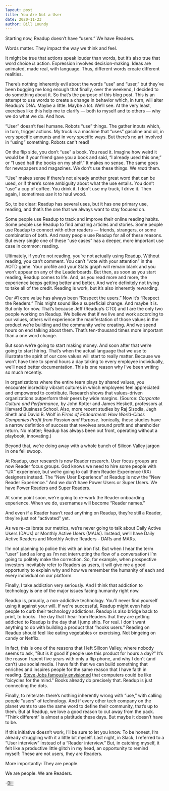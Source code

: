 ```yaml
---
layout: post
title: You Are Not a User
date: 2020-11-23
author: Bill Loundy
---
```

Starting now, Readup doesn’t have “users.” We have Readers. 

Words matter. They impact the way we think and feel. 

It might be true that actions speak louder than words, but it’s also true that word choice *is* action. Expression involves decision-making. Ideas are animated, made real, with language. Thus, different words create different realities. 

There’s nothing inherently evil about the words “use” and “user,” but they’ve been bugging me long enough that finally, over the weekend, I decided to do something about it. So that’s the purpose of this blog post. This is an attempt to use words to create a change in behavior which, in turn, will alter Readup’s DNA. Maybe a little. Maybe a lot. We’ll see. At the very least, exercises like this help me to clarify — both to myself and to others — why we do what we do. And how. 

“User” doesn’t feel humane. Robots “use” things. The gather inputs which, in turn, trigger actions. My truck is a machine that “uses” gasoline and oil, in very specific amounts and in very specific ways. But there’s no art involved in “using” something. Robots can't read! 

On the flip side, you don’t “use” a book. You read it. Imagine how weird it would be if your friend gave you a book and said, “I already used this one,” or “I used half the books on my shelf.” It makes no sense. The same goes for newspapers and magazines. We don’t use these things. We *read* them. 

“Use” makes sense if there’s not already another great word that can be used, or if there’s some ambiguity about what the use entails. You don’t “use” a cup of coffee. You drink it. I don’t use my truck, I drive it. Then again, I sometimes *use* it to haul wood. 

So, to be clear: Readup has several uses, but it has one primary use, reading, and that’s the one that we always want to stay focused on. 

Some people use Readup to track and improve their online reading habits. Some people use Readup to find amazing articles and stories. Some people use Readup to connect with other readers — friends, strangers, or some combination of both. And many people use Readup for all of these reasons. But every single one of these “use cases” has a deeper, more important use case in common: reading. 

Ultimately, if you’re not reading, you’re not actually using Readup. Without reading, you can’t comment. You can’t “vote with your attention” in the AOTD game. Your profile and your Stats graph will remain blank and you won’t appear on any of the Leaderboards. But then, as soon as you start reading, Readup comes to life. And, as you read more and more, the experience keeps getting better and better. And we’re definitely not trying to take all of the credit. Reading is work, but it’s also inherently rewarding. 

Our #1 core value has always been “Respect the users.” Now it’s “Respect the Readers.” This might sound like a superficial change. And maybe it is. But only for now. That’s because Jeff (Readup’s CTO) and I are the only two people working on Readup. We believe that if we live and work according to our values, others will experience the manifestation of those values in the product we’re building and the community we’re creating. And we spend hours on end talking about them. That’s ten-thousand times more important than a one word change. 

But soon we’re going to start making money. And soon after that we’re going to start hiring. That’s when the actual language that we use to illustrate the spirit of our core values will start to really matter. Because we won’t have time to spend hours a day talking to every employee individually, we’ll need better documentation. This is one reason why I’ve been writing so much recently.

In organizations where the entire team plays by shared values, you encounter incredibly vibrant cultures in which employees feel appreciated and empowered to contribute. Research shows that values-driven organizations outperform their peers by wide margins. (Source: *Corporate Culture and Performance*, by John Kotter and James Heskett, professors at Harvard Business School. Also, more recent studies by Raj Sisodia, Jagh Sheth and David B. Wolf in *Firms of Endearment: How World-Class Companies Profit from Passion and Purpose*. Ironically, these studies have a narrow definition of success that revolves around profit and shareholder return. No matter; Readup has always been out front, operating without a playbook, innovating.) 

Beyond that, we’re doing away with a whole bunch of Silicon Valley jargon in one fell swoop. 

At Readup, user research is now Reader research. User focus groups are now Reader focus groups. God knows we need to hire some people with “UX” experience, but we’re going to call them Reader Experience (RX) designers instead. The “New User Experience” at Readup is now the “New Reader Experience.” And we don’t have Power Users or Super Users. We have Power Readers and Super Readers. 

At some point soon, we’re going to re-work the Reader onboarding experience. When we do, usernames will become “Reader names.” 

And even if a Reader hasn’t read anything on Readup, they’re still a Reader, they're just not "activated" yet.

As we re-calibrate our metrics, we’re never going to talk about Daily Active Users (DAUs) or Monthly Active Users (MAUs). Instead, we’ll have Daily Active Readers and Monthly Active Readers - DARs and MARs.

I’m not planning to police this with an iron fist. But when I hear the term “user” (and as long as I’m not interrupting the flow of a conversation) I’m going to politely make the correction. So, for example, when prospective investors inevitably refer to Readers as users, it will give me a good opportunity to explain why and how we remember the humanity of each and every individual on our platform. 

Finally, I take addiction very seriously. And I think that addiction to technology is one of the major issues facing humanity right now.

Readup is, proudly, a non-addictive technology. You'll never find yourself using it against your will. If we're successful, Readup might even help people to curb their technology addictions. Readup is also bridge back to print, to books. The day that I hear from Readers that they are getting addicted to Readup is the day that I jump ship. For real. I don’t want anything to do with building a product that “hooks users.” Reading on Readup should feel like eating vegetables or exercising. Not bingeing on candy or Netflix. 

In fact, this is one of the reasons that I left Silicon Valley, where nobody seems to ask, "But is it good if people use this product for hours a day?" It’s the reason I spent five years with only a flip phone, and why I don't (and can’t) use social media. I have faith that we can build something that enriches and inspires people for the same reason that I have faith in reading. [Steve Jobs famously envisioned](https://www.youtube.com/watch?v=rTRzYjoZhIY) that computers could be like "bicycles for the mind." Books already do precisely that. Readup is just connecting the dots. 

Finally, to reiterate: there’s nothing inherently wrong with “use,” with calling people “users” of technology. And if every other tech company on the planet wants to use the same word to define their community, that’s up to them. But at Readup, we love a good reason to cut away from the pack. “Think different” is almost a platitude these days. But maybe it doesn’t have to be. 

If this initiative doesn’t work, I’ll be sure to let you know. To be honest, I’m already struggling with it a little bit myself. Last night, in Slack, I referred to a “User interview” instead of a “Reader interview.” But, in catching myself, it felt like a productive little glitch in my head, an opportunity to remind myself: These are not users, they are Readers. 

More importantly: They are people. 

We are people. We are Readers. 

-[Bill](https://readup.com/@bill)
